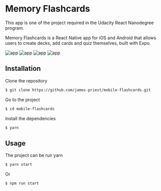 # Memory Flashcards

This app is one of the project required in the Udacity React Nanodegree program.

Memory Flashcards is a React Native app for iOS and Android that allows users to create decks, add cards and quiz themselves, built with Expo.

![app](docs/1.png)
![app](docs/2.png)
![app](docs/3.png)
![app](docs/4.png)


## Installation

Clone the repository

```bash
$ git clone https://github.com/james-priest/mobile-flashcards.git
```

Go to the project

```bash
$ cd mobile-flashcards
```

Install the dependencies

```bash
$ yarn
```

## Usage

The project can be run yarn

```bash
$ yarn start
```

Or

```bash
$ npm run start
```